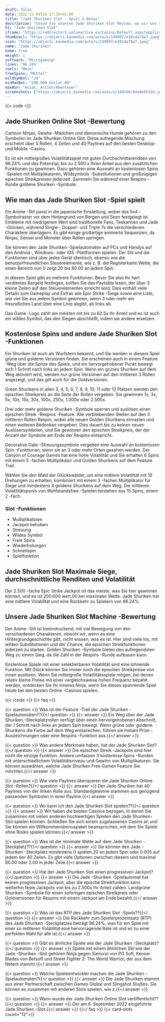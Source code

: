 ```yaml
---
draft: false
date: 2022-11-09T16:17:38+03:00
title: "Jade Shuriken Slot - Spiel & Bonus"
description: "Lesen Sie unseren Jade Shuriken Slot Review, wo wir uns mit dem Gameplay & Details dieses Spiels mit dem Ninja-Thema befassen, und wo Sie es mit dem besten Casino-Bonus spielen können."
h1: "Jade Shuriken Slot"
iframe: "https://redirector3.valueactive.eu/Casino/Default.aspx?applicationid=1023&theme=quickfiressl&usertype=5&sext1=demo&sext2=demo&csid=1867&serverid=1867&variant=MAL-Demo&gameid=jadeShurikenDesktop&ul=en"
thumbnail: "https://objects.kaxmedia.com/auto/o/149097/e10cda79a7.jpeg"
icon: "https://objects.kaxmedia.com/auto/o/149097/e10cda79a7.jpeg"
name: "Jade Shuriken"
home: true
weight: 1
software: "Microgaming"
lines: "96.24%"
reels: "Nein"
freeSpins: "Mittel"
wildSymbol: "Ja"
minMaxBet: "200.000 Dollar.00"
maxWin: "Asiat, Action/Abenteuer"
screenshots: ["https://objects.kaxmedia.com/auto/o/149100/9da0e053dd.jpeg"]
---
```


{{< code >}}<h2>Jade Shuriken Online Slot -Bewertung</h2><p>Cartoon Ninjas, Geisha -Mädchen und dämonische Hunde gehören zu den Symbolen im Jade Shuriken Online Slot. Diese aufregende Mischung erscheint über 5 Rollen, 4 Zeilen und 40 Paylines auf den besten Desktop- und Mobile -Casino.</p><p>Es ist ein mittelgroßes Volatilitätsspiel mit guten Durchschnittsrenditen von 96.24% und das Potenzial, bis zu 2.500 x Ihren Anteil aus den zusätzlichen Funktionen zu gewinnen. Dazu gehören eine Auswahl an kostenlosen Spins -Spielen mit Multiplikatoren, Wildsymbols -Substitutionen und großzügigen epischen Streikpreisen jederzeit. Sammeln Sie während einer Respins -Runde goldene Shuriken -Symbole.</p><h2>Wie man das Jade Shuriken Slot -Spiel spielt</h2><p>Ein Anime -Stil passt in die japanische Einstellung, wobei das 5x4 -Symbolraster vor dem Hintergrund von Bergen und Seen festgelegt ist. Embleme mit niedrigerem Wert sind traditionelle Fans, Teekannen und Jade -Glocken, während Single-, Doppel- und Triple 7s die verschiedenen Charaktere überlagern. Es gibt einige großartige animierte Sequenzen, da Ninjas, Sensei und Monster über Rollen springen.</p><p>Sie können den Jade Shuriken -Spielautomaten auf PCs und Handys auf den Android-, Windows- oder iOS -Plattformen spielen. Der Stil und die Funktionen sind über jedes Gerät identisch, ebenso wie die benutzerfreundlichen Steuerelemente, wie z. B. die Registerkarte Wette, die einen Bereich von 0 zeigt.20 bis 80.00 an jedem Spin. </p><p>In diesem Spiel gibt es mehrere Funktionen. Bevor Sie also Ihr hart verdientes Bargeld festlegen, sollten Sie das Paytable lesen, der über 3 kleine Zeilen auf den Steuerelementen erreicht wird. Dies enthält viele Details zum Gameplay und Extras wie Epic Strike -Siege sowie eine Liste, wie viel Sie aus jedem Symbol gewinnen, wenn 3 oder mehr ein freundliches Land über eine Linie abgibt, ab links ab.</p><p>Das Game -Logo zahlt am meisten mit bis zu 62.5x Ihr Anteil und es ist auch ein wildes Symbol, das den Siegen abschließt, indem sie andere ersetzen.</p><h2>Kostenlose Spins und andere Jade Shuriken Slot -Funktionen</h2><p>Ein Shuriken ist auch als Wurfstern bekannt, und Sie werden in diesem Spiel grüne und goldene Versionen finden. Sie erscheinen auch in einem Feature -Weg über die Spitze des Spiels, und ein hervorgehobener Punkt bewegt sich 1 Schritt nach links an jedem Spin. Wenn ein grünes Shuriken auf dem Weg aktiviert wird, werden nur grüne Versionen auf den mittleren 3 Rollen angezeigt, und das gilt auch für die Goldversionen. </p><p>Green Shurikens in allen 3, 4, 5, 6, 7, 8, 9, 10, 11 oder 12 Plätzen werden den epischen Streikpreis an die Seite der Rollen vergeben. Sie gewinnen 1x, 3x, 5x, 10x, 15x, 30x, 100x, 250x, 1.000x oder 2.500x. </p><p>Drei oder mehr goldene Shuriken -Symbole sperren und auslösen einen epischen Streik -Respins -Feature. Alle verbleibenden Stellen auf den 3 mittleren Rollen Respin, wobei alle neuen Golden Shurikens einrasten und einen weiteren Bedenken vergeben. Dies dauert bis zu keinen neuen Auslösersymbolen, und Sie gewinnen den epischen Streikpreis, der der Anzahl der Symbole am Ende der Respins entspricht.</p><p>Decorative Gate -Streuungssymbole vergeben eine Auswahl an kostenlosen Spin -Funktionen, wenn sie an 3 oder mehr Orten gesehen werden. Der Canyon of Courage Games hat eine hohe Volatilität und Sie erhalten 6 Spins mit einem 5 -fachen Multiplikator und Golden Shurikens auf dem Feature Trail.</p><p>Wählen Sie den Wald der Glückswälder, um eine mittlere Volatilität mit 10 Drehungen zu erhalten, kombiniert mit einem 3 -fachen Multiplikator für Siege und mindestens 4 goldene Shurikens auf dem Weg. Die mittleren Volatilitätspools von Wohlstandsfree -Spielen bestehen aus 15 Spins, einem 2 -fach.</p><h3>
Slot -Funktionen</h3><ul>
<li></span>
Multiplikatoren</li>
<li></span>
Jackpot behoben</li>
<li></span>
Streuung</li>
<li></span>
Wildes Symbol</li>
<li></span>
Freie Spins</li>
<li></span>
Wiederholungen</li>
<li></span>
Schnellspin</li>
<li></span>
Spielfunktion</li></ul><h2>Jade Shuriken Slot Maximale Siege, durchschnittliche Renditen und Volatilität</h2><p>Der 2.500 -fache Epic Strike Jackpot ist das meiste, was Sie hier gewinnen können, und es ist 200.000 wert.00 bei maximaler Wette. Jade Shuriken hat eine mittlere Volatilität und eine Rückkehr zu Spielern von 96.24%.</p><h2>Unsere Jade Shuriken Slot Machine -Bewertung</h2><p>Der Anime -Stil ist beeindruckend, mit viel Bewegung von den verschiedenen Charakteren, obwohl wir, wenn es eine Hintergrundgeschichte gibt, nicht wissen, was es ist. Hier sind viele los, mit wilden Substitutionen und der Chance, die epischen Streikfunktionen jederzeit zu starten. Golden Shuriken -Symbole bieten den aufregendsten Weg zu einem Sieg, da die Zahl in der Respins -Runde aufbauen kann. </p><p>Kostenlose Spiele mit einer selektierbaren Volatilität sind eine lohnende Funktion. Mit Glück können Sie immer noch die epischen Streikpreise von innen auslösen. Wenn Sie mittelgroße Volatilitätsspiele mögen, bei denen relativ kleine Preise mit einer vergleichsweise hohen Frequenz bezahlt werden, entdecken Sie Ihr inneres Ninja, wenn Sie dieses spannende Spiel heute bei den besten Online -Casinos spielen. </p>
{{< /code >}}
{{< faq >}}

{{< question >}} Was ist der Feature -Trail der Jade Shuriken -Spielautomaten??{{</ question >}}
{{< answer >}} Ein Weg über der Jade Shuriken -Steckplatzrollen verfügt über einen hervorgehobenen Abschnitt, der 1 Schritt nach links an jedem Spin bewegt. Wenn grüne oder goldene Shurikens die Farbe auf dem Weg entsprechen, führen sie Instant Prize -Auszeichnungen oder eine Respins -Funktion aus.{{</ answer >}}

{{< question >}} Was andere Merkmale haben, hat der Jade Shuriken Slot?{{</ question >}}
{{< answer >}} Die epischen Streik -Jackpots sind hier nicht die einzige Funktion. Andere umfassen 3 kostenlose Spins -Runden mit unterschiedlichem Volatilitätsniveau und Gewinn von Multiplikatoren. Sie können auswählen, welche Jade Shuriken Free Games Feature Sie möchten.{{</ answer >}}

{{< question >}} Wie viele Paylines überqueren die Jade Shuriken Online Slot -Rollen?{{</ question >}}
{{< answer >}} Der Jade Shuriken hat 40 Paylines von der linken Rolle aus. Standardgewinne stammen aus genügend passenden Symbolen in einer Payline.{{</ answer >}}

{{< question >}} Wo kann ich den Jade Shuriken Slot spielen??{{</ question >}}
{{< answer >}} Wir haben die besten Casinos bezogen, in denen Sie zusammen mit vielen anderen hochwertigen Spielen den Jade Shuriken-Slot spielen können. Schließen Sie sich einem zugelassenen Casino an und Sie können ein Willkommensbonuspaket beanspruchen, mit dem Sie Spiele ohne Risiko spielen können.{{</ answer >}}

{{< question >}} Was ist die minimale Wette auf dem Jade Shuriken -Steckplatz??{{</ question >}}
{{< answer >}} Sie können den Jade -Shuriken -Steckplatz mindestens 0 spielen.20 an jedem Spin oder 0.005 auf jedem der 40 Zeilen. Es gibt viele Optionen zwischen diesem und maximal 80.00 oder 2.00 in jeder Zeile.{{</ answer >}}

{{< question >}} Hat der Jade Shuriken Slot einen progressiven Jackpot?{{</ question >}}
{{< answer >}} Die Jade -Shuriken -Spielautomat hat keinen progressiven Jackpot, aber die epische Streikfunktion kann weiterhin feste Jackpots von bis zu 2.500x Ihr Anteil zahlen. Landgrüne Shuriken -Symbole für einen sofortigen epischen Streikpreis oder Goldversionen für Respins mit einem Jackpot am Ende bezahlt.{{</ answer >}}

{{< question >}} Was ist das RTP des Jade Shuriken Slot -Spiels??{{</ question >}}
{{< answer >}} Die Rückkehr zum Spielerprozentsatz (RTP) des Jade Shuriken -Steckplatzes beträgt 96.24%, was für ein Spiel mit einer so mittleren Volatilität eine hervorragende Rate ist und es zu einer perfekten Wahl für alle ist.{{</ answer >}}

{{< question >}} Gibt es ähnliche Spiele wie der Jade Shuriken -Steckplatz?{{</ question >}}
{{< answer >}} Spiele mit einem ähnlichen Stil wie der Jade -Shuriken -Slot gehören Ninja gegen Samurai von PG Soft, Kensei Blades von Betsoft und Street Fighter 2: The World Warrior, der aus dem Netent stammt.{{</ answer >}}

{{< question >}} Welche Spieleentwickler machen die Jade Shuriken -Spielautomaten?{{</ question >}}
{{< answer >}} Die Jade Shuriken stammt aus einer Partnerschaft zwischen Games Global und Slingshot Studios. Sie können es zusammen mit anderen Slots spielen, wie z.{{</ answer >}}

{{< question >}} Wann wurde der Jade Shuriken Online Slot veröffentlicht??{{</ question >}}
{{< answer >}} Der am 6. September 2022 eingeführte Jade Shuriken -Slot.{{</ answer >}}
{{</ faq >}}
{{< card-slots count="12">}}